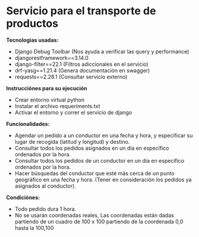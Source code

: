 # Servicio para el transporte de productos

**Tecnologias usadas:**
* Django Debug Toolbar (Nos ayuda a verificar las query y performance)
* djangorestframework==3.14.0
* django-filter==22.1 (Filtros adiccionales en el servicio)
* drf-yasg==1.21.4 (Genera documentación en swagger)
* requests==2.28.1 (Consultar servicio externo)

**Instrucciónes para su ejecución**
* Crear entorno virtual python
* Instalar el archivo requeriments.txt 
* Activar el entorno y correr el servicio de django

**Funcionalidades:**
* Agendar un pedido a un conductor en una fecha y hora, y especificar su lugar de recogida (latitud y longitud) y destino. 
* Consultar todos los pedidos asignados en un día en específico ordenados por la hora. 
* Consultar todos los pedidos de un conductor en un día en específico ordenados por la hora. 
* Hacer búsquedas del conductor que esté más cerca de un punto geográfico en una fecha y hora. (Tener en consideración los pedidos ya asignados al conductor). 

**Condiciónes:**
* Todo pedido dura 1 hora.
* No se usarán coordenadas reales, Las coordenadas están dadas partiendo de un cuadro de 100 x 100 partiendo de la coordenada 0,0 hasta la 100,100 
